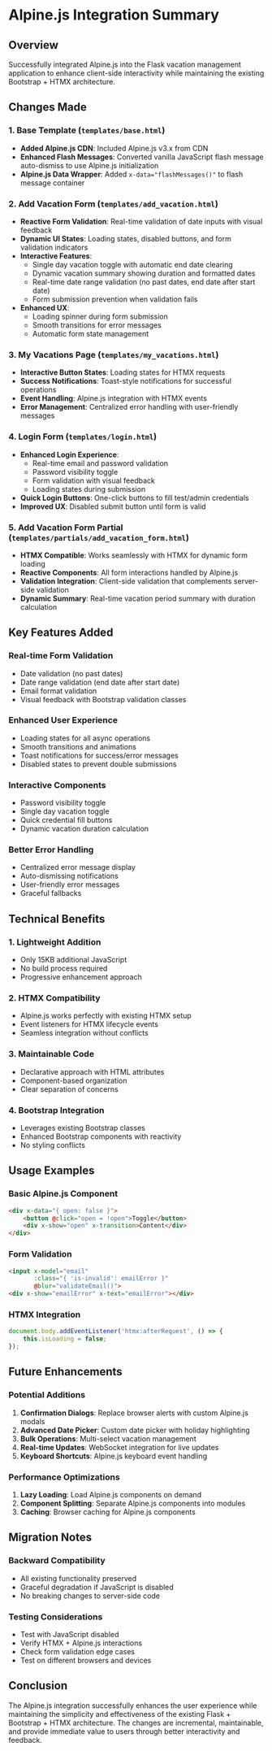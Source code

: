 # Alpine.js Integration Summary

## Overview
Successfully integrated Alpine.js into the Flask vacation management application to enhance client-side interactivity while maintaining the existing Bootstrap + HTMX architecture.

## Changes Made

### 1. Base Template (`templates/base.html`)
- **Added Alpine.js CDN**: Included Alpine.js v3.x from CDN
- **Enhanced Flash Messages**: Converted vanilla JavaScript flash message auto-dismiss to use Alpine.js initialization
- **Alpine.js Data Wrapper**: Added `x-data="flashMessages()"` to flash message container

### 2. Add Vacation Form (`templates/add_vacation.html`)
- **Reactive Form Validation**: Real-time validation of date inputs with visual feedback
- **Dynamic UI States**: Loading states, disabled buttons, and form validation indicators
- **Interactive Features**:
  - Single day vacation toggle with automatic end date clearing
  - Dynamic vacation summary showing duration and formatted dates
  - Real-time date range validation (no past dates, end date after start date)
  - Form submission prevention when validation fails
- **Enhanced UX**: 
  - Loading spinner during form submission
  - Smooth transitions for error messages
  - Automatic form state management

### 3. My Vacations Page (`templates/my_vacations.html`)
- **Interactive Button States**: Loading states for HTMX requests
- **Success Notifications**: Toast-style notifications for successful operations
- **Event Handling**: Alpine.js integration with HTMX events
- **Error Management**: Centralized error handling with user-friendly messages

### 4. Login Form (`templates/login.html`)
- **Enhanced Login Experience**:
  - Real-time email and password validation
  - Password visibility toggle
  - Form validation with visual feedback
  - Loading states during submission
- **Quick Login Buttons**: One-click buttons to fill test/admin credentials
- **Improved UX**: Disabled submit button until form is valid

### 5. Add Vacation Form Partial (`templates/partials/add_vacation_form.html`)
- **HTMX Compatible**: Works seamlessly with HTMX for dynamic form loading
- **Reactive Components**: All form interactions handled by Alpine.js
- **Validation Integration**: Client-side validation that complements server-side validation
- **Dynamic Summary**: Real-time vacation period summary with duration calculation

## Key Features Added

### Real-time Form Validation
- Date validation (no past dates)
- Date range validation (end date after start date)
- Email format validation
- Visual feedback with Bootstrap validation classes

### Enhanced User Experience
- Loading states for all async operations
- Smooth transitions and animations
- Toast notifications for success/error messages
- Disabled states to prevent double submissions

### Interactive Components
- Password visibility toggle
- Single day vacation toggle
- Quick credential fill buttons
- Dynamic vacation duration calculation

### Better Error Handling
- Centralized error message display
- Auto-dismissing notifications
- User-friendly error messages
- Graceful fallbacks

## Technical Benefits

### 1. **Lightweight Addition**
- Only 15KB additional JavaScript
- No build process required
- Progressive enhancement approach

### 2. **HTMX Compatibility**
- Alpine.js works perfectly with existing HTMX setup
- Event listeners for HTMX lifecycle events
- Seamless integration without conflicts

### 3. **Maintainable Code**
- Declarative approach with HTML attributes
- Component-based organization
- Clear separation of concerns

### 4. **Bootstrap Integration**
- Leverages existing Bootstrap classes
- Enhanced Bootstrap components with reactivity
- No styling conflicts

## Usage Examples

### Basic Alpine.js Component
```html
<div x-data="{ open: false }">
    <button @click="open = !open">Toggle</button>
    <div x-show="open" x-transition>Content</div>
</div>
```

### Form Validation
```html
<input x-model="email" 
       :class="{ 'is-invalid': emailError }"
       @blur="validateEmail()">
<div x-show="emailError" x-text="emailError"></div>
```

### HTMX Integration
```javascript
document.body.addEventListener('htmx:afterRequest', () => {
    this.isLoading = false;
});
```

## Future Enhancements

### Potential Additions
1. **Confirmation Dialogs**: Replace browser alerts with custom Alpine.js modals
2. **Advanced Date Picker**: Custom date picker with holiday highlighting
3. **Bulk Operations**: Multi-select vacation management
4. **Real-time Updates**: WebSocket integration for live updates
5. **Keyboard Shortcuts**: Alpine.js keyboard event handling

### Performance Optimizations
1. **Lazy Loading**: Load Alpine.js components on demand
2. **Component Splitting**: Separate Alpine.js components into modules
3. **Caching**: Browser caching for Alpine.js components

## Migration Notes

### Backward Compatibility
- All existing functionality preserved
- Graceful degradation if JavaScript is disabled
- No breaking changes to server-side code

### Testing Considerations
- Test with JavaScript disabled
- Verify HTMX + Alpine.js interactions
- Check form validation edge cases
- Test on different browsers and devices

## Conclusion

The Alpine.js integration successfully enhances the user experience while maintaining the simplicity and effectiveness of the existing Flask + Bootstrap + HTMX architecture. The changes are incremental, maintainable, and provide immediate value to users through better interactivity and feedback.
